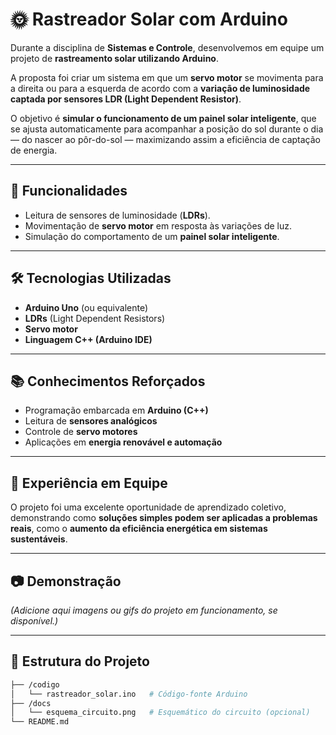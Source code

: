 # 🌞 Rastreador Solar com Arduino

Durante a disciplina de **Sistemas e Controle**, desenvolvemos em equipe um projeto de **rastreamento solar utilizando Arduino**.  

A proposta foi criar um sistema em que um **servo motor** se movimenta para a direita ou para a esquerda de acordo com a **variação de luminosidade captada por sensores LDR (Light Dependent Resistor)**.  

O objetivo é **simular o funcionamento de um painel solar inteligente**, que se ajusta automaticamente para acompanhar a posição do sol durante o dia — do nascer ao pôr-do-sol — maximizando assim a eficiência de captação de energia.

---

## 🚀 Funcionalidades
- Leitura de sensores de luminosidade (**LDRs**).  
- Movimentação de **servo motor** em resposta às variações de luz.  
- Simulação do comportamento de um **painel solar inteligente**.  

---

## 🛠️ Tecnologias Utilizadas
- **Arduino Uno** (ou equivalente)  
- **LDRs** (Light Dependent Resistors)  
- **Servo motor**  
- **Linguagem C++ (Arduino IDE)**  

---

## 📚 Conhecimentos Reforçados
- Programação embarcada em **Arduino (C++)**  
- Leitura de **sensores analógicos**  
- Controle de **servo motores**  
- Aplicações em **energia renovável e automação**  

---

## 🤝 Experiência em Equipe
O projeto foi uma excelente oportunidade de aprendizado coletivo, demonstrando como **soluções simples podem ser aplicadas a problemas reais**, como o **aumento da eficiência energética em sistemas sustentáveis**.

---

## 📷 Demonstração
*(Adicione aqui imagens ou gifs do projeto em funcionamento, se disponível.)*

---

## 📂 Estrutura do Projeto
```bash
├── /codigo
│   └── rastreador_solar.ino   # Código-fonte Arduino
├── /docs
│   └── esquema_circuito.png   # Esquemático do circuito (opcional)
└── README.md
